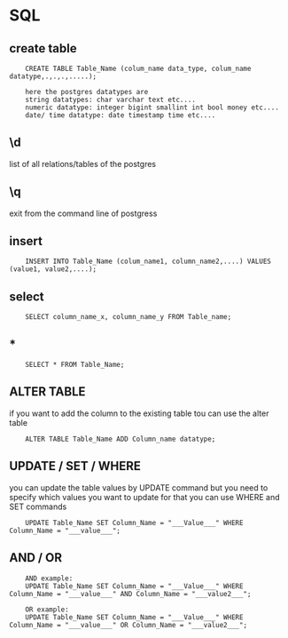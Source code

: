 # SQL 

## create table

        CREATE TABLE Table_Name (colum_name data_type, colum_name datatype,.,.,.,.....);

        here the postgres datatypes are 
        string datatypes: char varchar text etc....
        numeric datatype: integer bigint smallint int bool money etc....
        date/ time datatype: date timestamp time etc....

## \d 
list of all relations/tables of the postgres

## \q
exit from the command line of postgress

## insert

        INSERT INTO Table_Name (colum_name1, column_name2,....) VALUES (value1, value2,....);

## select 

        SELECT column_name_x, column_name_y FROM Table_name;

## *

        SELECT * FROM Table_Name;

## ALTER TABLE
if you want to add the column to the existing table tou can use the alter table

        ALTER TABLE Table_Name ADD Column_name datatype;

## UPDATE / SET / WHERE
you can update the table values by UPDATE command but you need to specify which values you want to update for that you can use WHERE and SET commands

        UPDATE Table_Name SET Column_Name = "___Value___" WHERE Column_Name = "___value___";

## AND / OR

        AND example:
        UPDATE Table_Name SET Column_Name = "___Value___" WHERE Column_Name = "___value___" AND Column_Name = "___value2___";

        OR example:
        UPDATE Table_Name SET Column_Name = "___Value___" WHERE Column_Name = "___value___" OR Column_Name = "___value2___";